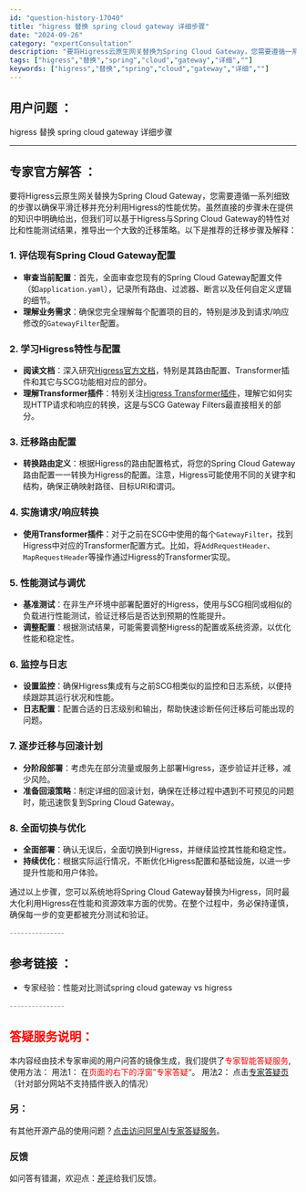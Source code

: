 ```yaml
---
id: "question-history-17040"
title: "higress 替换 spring cloud gateway 详细步骤"
date: "2024-09-26"
category: "expertConsultation"
description: "要将Higress云原生网关替换为Spring Cloud Gateway，您需要遵循一系列细致的步骤以确保平滑迁移并充分利用Higress的性能优势。虽然直接的步骤未在提供的知识中明确给出，但我们可以基于Higress与Spring Cloud Gateway的特性对比和性能测试结果，推导出一个大"
tags: ["higress","替换","spring","cloud","gateway","详细",""]
keywords: ["higress","替换","spring","cloud","gateway","详细",""]
---
```


## 用户问题 ： 
 higress 替换 spring cloud gateway 详细步骤  

---------------
## 专家官方解答 ：

要将Higress云原生网关替换为Spring Cloud Gateway，您需要遵循一系列细致的步骤以确保平滑迁移并充分利用Higress的性能优势。虽然直接的步骤未在提供的知识中明确给出，但我们可以基于Higress与Spring Cloud Gateway的特性对比和性能测试结果，推导出一个大致的迁移策略。以下是推荐的迁移步骤及解释：

### 1. **评估现有Spring Cloud Gateway配置**

- **审查当前配置**：首先，全面审查您现有的Spring Cloud Gateway配置文件（如`application.yaml`），记录所有路由、过滤器、断言以及任何自定义逻辑的细节。
- **理解业务需求**：确保您完全理解每个配置项的目的，特别是涉及到请求/响应修改的`GatewayFilter`配置。

### 2. **学习Higress特性与配置**

- **阅读文档**：深入研究[Higress官方文档](https://higress.io/docs/)，特别是其路由配置、Transformer插件和其它与SCG功能相对应的部分。
- **理解Transformer插件**：特别关注[Higress Transformer插件](https://github.com/alibaba/higress/tree/main/plugins/wasm-go/extensions/transformer)，理解它如何实现HTTP请求和响应的转换，这是与SCG Gateway Filters最直接相关的部分。

### 3. **迁移路由配置**

- **转换路由定义**：根据Higress的路由配置格式，将您的Spring Cloud Gateway路由配置一一转换为Higress的配置。注意，Higress可能使用不同的关键字和结构，确保正确映射路径、目标URI和谓词。

### 4. **实施请求/响应转换**

- **使用Transformer插件**：对于之前在SCG中使用的每个`GatewayFilter`，找到Higress中对应的Transformer配置方式。比如，将`AddRequestHeader`、`MapRequestHeader`等操作通过Higress的Transformer实现。
  
### 5. **性能测试与调优**

- **基准测试**：在非生产环境中部署配置好的Higress，使用与SCG相同或相似的负载进行性能测试，验证迁移后是否达到预期的性能提升。
- **调整配置**：根据测试结果，可能需要调整Higress的配置或系统资源，以优化性能和稳定性。

### 6. **监控与日志**

- **设置监控**：确保Higress集成有与之前SCG相类似的监控和日志系统，以便持续跟踪其运行状况和性能。
- **日志配置**：配置合适的日志级别和输出，帮助快速诊断任何迁移后可能出现的问题。

### 7. **逐步迁移与回滚计划**

- **分阶段部署**：考虑先在部分流量或服务上部署Higress，逐步验证并迁移，减少风险。
- **准备回滚策略**：制定详细的回滚计划，确保在迁移过程中遇到不可预见的问题时，能迅速恢复到Spring Cloud Gateway。

### 8. **全面切换与优化**

- **全面部署**：确认无误后，全面切换到Higress，并继续监控其性能和稳定性。
- **持续优化**：根据实际运行情况，不断优化Higress配置和基础设施，以进一步提升性能和用户体验。

通过以上步骤，您可以系统地将Spring Cloud Gateway替换为Higress，同时最大化利用Higress在性能和资源效率方面的优势。在整个过程中，务必保持谨慎，确保每一步的变更都被充分测试和验证。


<font color="#949494">---------------</font> 


## 参考链接 ：

* 专家经验：性能对比测试spring cloud gateway vs higress 


 <font color="#949494">---------------</font> 
 


## <font color="#FF0000">答疑服务说明：</font> 

本内容经由技术专家审阅的用户问答的镜像生成，我们提供了<font color="#FF0000">专家智能答疑服务</font>,使用方法：
用法1： 在<font color="#FF0000">页面的右下的浮窗”专家答疑“</font>。
用法2： 点击[专家答疑页](https://answer.opensource.alibaba.com/docs/intro)（针对部分网站不支持插件嵌入的情况）
### 另：


有其他开源产品的使用问题？[点击访问阿里AI专家答疑服务](https://answer.opensource.alibaba.com/docs/intro)。
### 反馈
如问答有错漏，欢迎点：[差评](https://ai.nacos.io/user/feedbackByEnhancerGradePOJOID?enhancerGradePOJOId=17075)给我们反馈。
